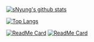 [![sNyung's github stats](https://github-readme-stats.vercel.app/api?username=SeonHyungJo&theme=dracula)](https://github.com/anuraghazra/github-readme-stats)

[![Top Langs](https://github-readme-stats.vercel.app/api/top-langs/?username=SeonHyungJo&theme=dracula)](https://github.com/anuraghazra/github-readme-stats)

[![ReadMe Card](https://github-readme-stats.vercel.app/api/pin/?username=im-d-team&repo=Dev-Docs&theme=dracula)](https://github.com/anuraghazra/github-readme-stats)
[![ReadMe Card](https://github-readme-stats.vercel.app/api/pin/?username=SeonHyungJo&repo=reactjs-interview-questions-korean&theme=dracula)](https://github.com/anuraghazra/github-readme-stats)
